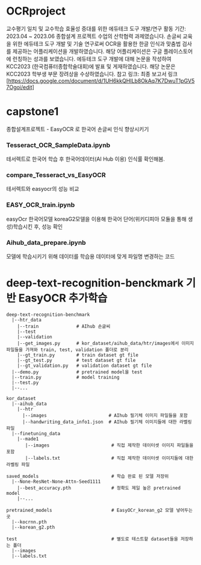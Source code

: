 # OCRproject
교수평기 일치 및 교수학습 효율성 증대를 위한 에듀테크 도구 개발/연구
활동 기간: 2023.04 ~ 2023.06
종합설계 프로젝트 수업의 산학협력 과제였습니다.
손글씨 교육을 위한 에듀테크 도구 개발 및 기술 연구로써 OCR을 활용한 한글 인식과 맞춤법 검사를 제공하는 어플리케이션을 개발하였습니다.
해당 어플리케이션은 구글 플레이스토어에 런칭하는 성과를 보였습니다.
에듀테크 도구 개발에 대해 논문을 작성하여 KCC2023 (한국컴퓨터종합학술대회)에 발표 및 게재하였습니다.
해당 논문은 KCC2023 학부생 부문 장려상을 수상하였습니다.
참고 링크: 최종 보고서 링크[https://docs.google.com/document/d/1UH6kkQHILb8OkAq7K7DwuT1pGV57Ogoi/edit]

# capstone1
종합설계프로젝트 - EasyOCR 로 한국어 손글씨 인식 향상시키기


### Tesseract_OCR_SampleData.ipynb
테서렉트로 한국어 학습 후 한국어데이터(AI Hub 이용) 인식률 확인해봄.
### compare_Tesseract_vs_EasyOCR 
테서렉트와 easyocr의 성능 비교

### EASY_OCR_train.ipynb
easyOcr 한국어모델 koreaG2모델을 이용해 한국어 단어(위키디피아 모듈을 통해 생성)학습시킨 후, 성능 확인

### Aihub_data_prepare.ipynb
모델에 학습시키기 위해 데이터를 학습용 데이터에 맞게 파일명 변경하는 코드


# deep-text-recognition-benckmark 기반 EasyOCR 추가학습     
    deep-text-recognition-benchmark
      |--htr_data              
        |--train              # AIhub 손글씨
        |--test               
        |--validation        
        |--get_images.py      # kor_dataset/aihub_data/htr/images에서 이미지 파일들을 가져와 train, test, validation 폴더로 분리
        |--gt_train.py        # train dataset gt file
        |--gt_test.py         # test dataset gt file
        |--gt_validation.py   # validation dataset gt file
      |--demo.py              # pretrained model을 test               
      |--train.py             # model training
      |--test.py
      |--...
        
    kor_dataset
      |--aihub_data
        |--htr
          |--images                       # AIhub 필기체 이미지 파일들을 포함
          |--handwriting_data_info1.json  # AIhub 필기체 이미지들에 대한 라벨링 파일
      |--finetuning_data
        |--made1
           |--images                       # 직접 제작한 데이터셋 이미지 파일들을 포함
           |--labels.txt                   # 직접 제작한 데이터셋 이미지들에 대한 라벨링 파일
           
    saved_models                           # 학습 완료 된 모델 저장위
      |--None-ResNet-None-Attn-Seed1111 
        |--best_accuracy.pth               # 정확도 제일 높은 pretrained model
        |--...
        
    pretrained_models                      # EasyOCr_korean_g2 모델 넣어두는 곳
      |--kocrnn.pth
      |--korean_g2.pth
        
    test                                   # 별도로 테스트할 dataset들을 저장하는 폴더
      |--images
      |--labels.txt
